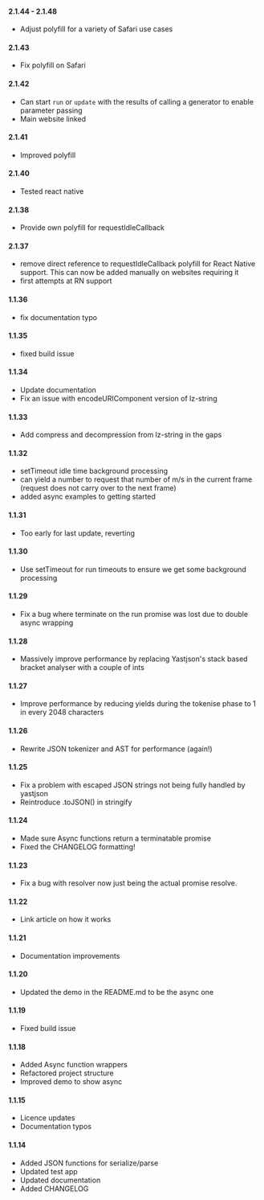 #### 2.1.44 - 2.1.48

- Adjust polyfill for a variety of Safari use cases

#### 2.1.43

- Fix polyfill on Safari

#### 2.1.42

- Can start `run` or `update` with the results of calling a generator to enable parameter passing
- Main website linked

#### 2.1.41

- Improved polyfill

#### 2.1.40

- Tested react native

#### 2.1.38

- Provide own polyfill for requestIdleCallback

#### 2.1.37

- remove direct reference to requestIdleCallback polyfill for React Native support.  This 
  can now be added manually on websites requiring it
- first attempts at RN support

#### 1.1.36

- fix documentation typo

#### 1.1.35

- fixed build issue

#### 1.1.34

- Update documentation
- Fix an issue with encodeURIComponent version of lz-string

#### 1.1.33

- Add compress and decompression from lz-string in the gaps

#### 1.1.32

- setTimeout idle time background processing
- can yield a number to request that number of m/s in the current frame (request does not carry over to the next frame)
- added async examples to getting started

#### 1.1.31

- Too early for last update, reverting

#### 1.1.30

- Use setTimeout for run timeouts to ensure we get some background processing

#### 1.1.29

- Fix a bug where terminate on the run promise was lost due to double async wrapping

#### 1.1.28

- Massively improve performance by replacing Yastjson's stack based bracket analyser with a couple of ints

#### 1.1.27

- Improve performance by reducing yields during the tokenise phase to 1 in every 2048 characters

#### 1.1.26

- Rewrite JSON tokenizer and AST for performance (again!)

#### 1.1.25

- Fix a problem with escaped JSON strings not being fully handled by yastjson
- Reintroduce .toJSON() in stringify

#### 1.1.24

- Made sure Async functions return a terminatable promise
- Fixed the CHANGELOG formatting!

#### 1.1.23

- Fix a bug with resolver now just being the actual promise resolve.

#### 1.1.22

- Link article on how it works

#### 1.1.21

- Documentation improvements

#### 1.1.20

- Updated the demo in the README.md to be the async one

#### 1.1.19

- Fixed build issue

#### 1.1.18

- Added Async function wrappers
- Refactored project structure
- Improved demo to show async

#### 1.1.15

- Licence updates
- Documentation typos

#### 1.1.14

- Added JSON functions for serialize/parse
- Updated test app
- Updated documentation
- Added CHANGELOG
